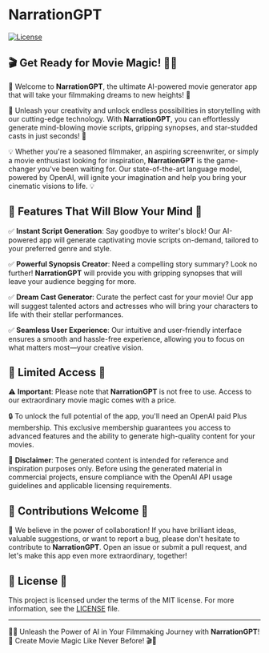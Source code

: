 # NarrationGPT

[![License](https://img.shields.io/badge/license-MIT-blue.svg)](LICENSE)

## 🎬 Get Ready for Movie Magic! 🎥✨

🚀 Welcome to **NarrationGPT**, the ultimate AI-powered movie generator app that will take your filmmaking dreams to new heights! 🌟

🎉 Unleash your creativity and unlock endless possibilities in storytelling with our cutting-edge technology. With **NarrationGPT**, you can effortlessly generate mind-blowing movie scripts, gripping synopses, and star-studded casts in just seconds! 🎉

💡 Whether you're a seasoned filmmaker, an aspiring screenwriter, or simply a movie enthusiast looking for inspiration, **NarrationGPT** is the game-changer you've been waiting for. Our state-of-the-art language model, powered by OpenAI, will ignite your imagination and help you bring your cinematic visions to life. 💡

## 🌟 Features That Will Blow Your Mind 🌟

✅ **Instant Script Generation**: Say goodbye to writer's block! Our AI-powered app will generate captivating movie scripts on-demand, tailored to your preferred genre and style.

✅ **Powerful Synopsis Creator**: Need a compelling story summary? Look no further! **NarrationGPT** will provide you with gripping synopses that will leave your audience begging for more.

✅ **Dream Cast Generator**: Curate the perfect cast for your movie! Our app will suggest talented actors and actresses who will bring your characters to life with their stellar performances.

✅ **Seamless User Experience**: Our intuitive and user-friendly interface ensures a smooth and hassle-free experience, allowing you to focus on what matters most—your creative vision.

## 🚫 Limited Access 🚫

⚠️ **Important**: Please note that **NarrationGPT** is not free to use. Access to our extraordinary movie magic comes with a price.

🔒 To unlock the full potential of the app, you'll need an OpenAI paid Plus membership. This exclusive membership guarantees you access to advanced features and the ability to generate high-quality content for your movies.

📝 **Disclaimer**: The generated content is intended for reference and inspiration purposes only. Before using the generated material in commercial projects, ensure compliance with the OpenAI API usage guidelines and applicable licensing requirements.

## 🤝 Contributions Welcome 🤝

🎉 We believe in the power of collaboration! If you have brilliant ideas, valuable suggestions, or want to report a bug, please don't hesitate to contribute to **NarrationGPT**. Open an issue or submit a pull request, and let's make this app even more extraordinary, together!

## 📜 License 📜

This project is licensed under the terms of the MIT license. For more information, see the [LICENSE](LICENSE) file.

---

🎥✨ Unleash the Power of AI in Your Filmmaking Journey with **NarrationGPT**! 🌟 Create Movie Magic Like Never Before! 🎬🚀
